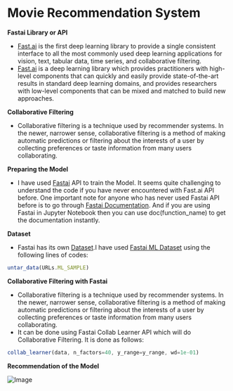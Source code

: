 # **Movie Recommendation System**

**Fastai Library or API**
- [Fast.ai](https://www.fast.ai/about/) is the first deep learning library to provide a single consistent interface to all the most commonly used deep learning applications for vision, text, tabular data, time series, and collaborative filtering.
- [Fast.ai](https://www.fast.ai/about/) is a deep learning library which provides practitioners with high-level components that can quickly and easily provide state-of-the-art results in standard deep learning domains, and provides researchers with low-level components that can be mixed and matched to build new approaches.

**Collaborative Filtering**
- Collaborative filtering is a technique used by recommender systems. In the newer, narrower sense, collaborative filtering is a method of making automatic predictions or filtering about the interests of a user by collecting preferences or taste information from many users collaborating.

**Preparing the Model**
- I have used [Fastai](https://www.fast.ai/about/) API to train the Model. It seems quite challenging to understand the code if you have never encountered with Fast.ai API before.
One important note for anyone who has never used Fastai API before is to go through [Fastai Documentation](https://docs.fast.ai/). And if you are using Fastai in Jupyter Notebook then you can use doc(function_name) to get the documentation instantly.

**Dataset**
- Fastai has its own [Dataset](https://docs.fast.ai/datasets.html).I have used [Fastai ML Dataset](https://course.fast.ai/datasets) using the following lines of codes:

```javascript
untar_data(URLs.ML_SAMPLE)
```

**Collaborative Filtering with Fastai**
- Collaborative filtering is a technique used by recommender systems. In the newer, narrower sense, collaborative filtering is a method of making automatic predictions or filtering about the interests of a user by collecting preferences or taste information from many users collaborating.
- It can be done using Fastai Collab Learner API which will do Collaborative Filtering. It is done as follows:

```javascript
collab_learner(data, n_factors=40, y_range=y_range, wd=1e-01)
```
**Recommendation of the Model**

![Image](https://res.cloudinary.com/dge89aqpc/image/upload/v1595591790/Zoom_tahofz.png)
